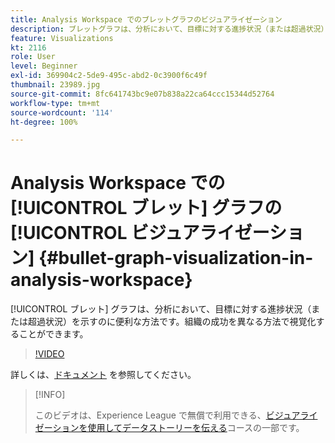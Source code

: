 ```yaml
---
title: Analysis Workspace でのブレットグラフのビジュアライゼーション
description: ブレットグラフは、分析において、目標に対する進捗状況（または超過状況）を示すのに便利な方法です。組織の成功を異なる方法で視覚化することができます。
feature: Visualizations
kt: 2116
role: User
level: Beginner
exl-id: 369904c2-5de9-495c-abd2-0c3900f6c49f
thumbnail: 23989.jpg
source-git-commit: 8fc641743bc9e07b838a22ca64ccc15344d52764
workflow-type: tm+mt
source-wordcount: '114'
ht-degree: 100%

---
```


# Analysis Workspace での [!UICONTROL ブレット] グラフの [!UICONTROL ビジュアライゼーション] {#bullet-graph-visualization-in-analysis-workspace}

[!UICONTROL ブレット] グラフは、分析において、目標に対する進捗状況（または超過状況）を示すのに便利な方法です。組織の成功を異なる方法で視覚化することができます。

>[!VIDEO](https://video.tv.adobe.com/v/23989/?quality=12&learn=on)

詳しくは、[ドキュメント](https://experienceleague.adobe.com/docs/analytics/analyze/analysis-workspace/visualizations/bullet-graph.html?lang=ja) を参照してください。

>[!INFO]
>
> このビデオは、Experience League で無償で利用できる、[ビジュアライゼーションを使用してデータストーリーを伝える](https://experienceleague.adobe.com/?recommended=Analytics-U-1-2021.1.visualizations&amp;lang=ja)コースの一部です。
